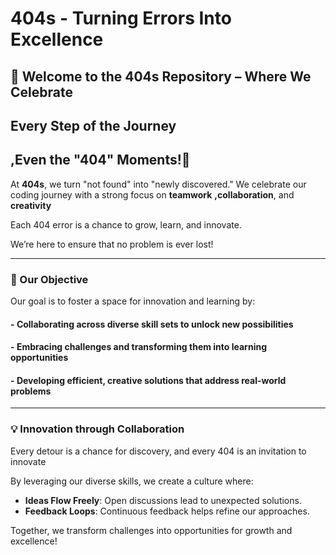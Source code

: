 
# 404s - Turning Errors Into Excellence

## 🌟 Welcome to the 404s Repository – Where We Celebrate

## Every Step of the Journey

## ,Even the "404" Moments!🌟

 At **404s**, we turn "not found" into "newly discovered." We celebrate our
 coding journey
with a strong focus on **teamwork**
**,collaboration**, and **creativity**

 Each 404 error is a chance to grow, learn, and innovate.

 We’re here to ensure that no problem is ever lost!

---

### 🎯 Our Objective

 Our goal is to foster a space for innovation and learning by:

#### - **Collaborating** across diverse skill sets to unlock new possibilities

#### - **Embracing challenges** and transforming them into learning opportunities

#### - **Developing efficient**, **creative solutions** that address real-world problems

---

### 💡 Innovation through Collaboration

 Every detour is a chance for discovery, and every 404
 is an invitation to innovate 

 By leveraging our diverse skills, we create a culture where:

- **Ideas Flow Freely**: Open discussions lead to unexpected solutions.
- **Feedback Loops**: Continuous feedback helps refine our approaches.

 Together, we transform challenges into opportunities for growth and excellence!
